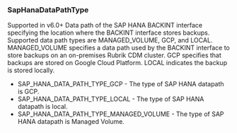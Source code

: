 ### SapHanaDataPathType
Supported in v6.0+
Data path of the SAP HANA BACKINT interface specifying the location where the BACKINT interface stores backups. Supported data path types are MANAGED_VOLUME, GCP, and LOCAL. MANAGED_VOLUME specifies a data path used by the BACKINT interface to store backups on an on-premises Rubrik CDM cluster. GCP specifies that backups are stored on Google Cloud Platform. LOCAL indicates the backup is stored locally.

- SAP_HANA_DATA_PATH_TYPE_GCP - The type of SAP HANA datapath is GCP.
- SAP_HANA_DATA_PATH_TYPE_LOCAL - The type of SAP HANA datapath is local.
- SAP_HANA_DATA_PATH_TYPE_MANAGED_VOLUME - The type of SAP HANA datapath is Managed Volume.
